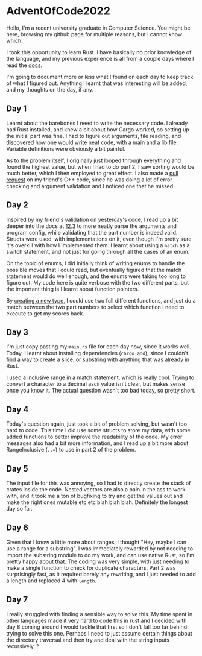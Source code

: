 # AdventOfCode2022
Hello, I'm a recent university graduate in Computer Science.
You might be here, browsing my github page for multiple reasons, but I cannot know which.

I took this opportunity to learn Rust. I have basically no prior knowledge of the language, and
my previous experience is all from a couple days where I read the [docs](https://doc.rust-lang.org/book).

I'm going to document more or less what I found on each day to keep track of what I figured out.
Anything I learnt that was interesting will be added, and my thoughts on the day, if any.

## Day 1
Learnt about the barebones I need to write the necessary code.
I already had Rust installed, and knew a bit about how Cargo worked, so setting up the initial part was fine.
I had to figure out arguments, file reading, and discovered how one would write neat code, with a main and a lib file.
Variable definitions were obviously a bit painful.

As to the problem itself, I originally just looped through everything and found the highest value,
but when I had to do part 2, I saw sorting would be much better, which I then employed to great effect.
I also made a [pull request](https://github.com/AzoraHusky/AdventOfCode2022/pull/1) 
on my friend's C++ code, since he was doing a lot of 
error checking and argument validation and I noticed one that he missed.

## Day 2
Inspired by my friend's validation on yesterday's code, I read up a bit deeper into the docs
at [12.3](https://doc.rust-lang.org/book/ch12-03-improving-error-handling-and-modularity.html)
to more neatly parse the arguments and program config, while validating that the part number
is indeed valid. Structs were used, with implementations on it, even though I'm pretty sure it's overkill with how
I implemented them.
I learnt about using a `match` as a switch statement, and not just for going through all the cases of an enum.

On the topic of enums, I did initially think of writing enums to handle the possible moves that I could read,
but eventually figured that the match statement would do well enough, and the enums were taking too long
to figure out. My code here is quite verbose with the two different parts,
but the important thing is I learnt about function pointers.

By [creating a new type](https://github.com/KyraTheDonkey/AdventOfCode2022/blob/1cbc506a643b3dd141700db4dfed2e7969119dfc/day2/src/lib.rs#L78),
I could use two full different functions, and just do a match between the two part numbers
to select which function I need to execute to get my scores back.

## Day 3
I'm just copy pasting my `main.rs` file for each day now, since it works well.
Today, I learnt about installing dependencies (`cargo add`), since I couldn't find
a way to create a slice, or substring with anything that was already in Rust.

I used a [inclusive range](https://github.com/KyraTheDonkey/AdventOfCode2022/blob/main/day3/src/lib.rs#L29-L30)
in a match statement, which is really cool. Trying to convert a character to a decimal ascii value
isn't clear, but makes sense once you know it.
The actual question wasn't too bad today, so pretty short.

## Day 4
Today's question again, just took a bit of problem solving, but wasn't too hard to code.
This time I did use some structs to store my data, with some added 
functions to better improve the readability of the code. My error messages
also had a bit more information, and I read up a bit more about RangeInclusive (`..=`)
to use in part 2 of the problem.

## Day 5
The input file for this was annoying, so I had to directly create the stack of crates
inside the code. Nested vectors are also a pain in the ass to work with, and it took me
a ton of bugfixing to try and get the values out and make the right ones mutable
etc etc blah blah blah. Definitely the longest day so far.

## Day 6
Given that I know a little more about ranges, I thought "Hey, maybe I can use a range for a substring".
I was immediately rewarded by not needing to import the substring module to do my work, and can use native Rust, 
so I'm pretty happy about that. The coding was very simple, with just needing to make a single function to check for duplicate characters.
Part 2 was surprisingly fast, as it required barely any rewriting, and I just needed to add a length and replaced 4 with `length`.

## Day 7
I really struggled with finding a sensible way to solve this. My time spent in other languages made it very hard to code this in
rust and I decided with day 8 coming around I would tackle that first so I don't fall too far behind trying to solve this one.
Perhaps I need to just assume certain things about the directory traversal and then try and deal with the string inputs recursively..?

